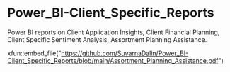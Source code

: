 # Power_BI-Client_Specific_Reports
Power BI reports on Client Application Insights, Client Financial Planning, Client Specific Sentiment Analysis, Assortment Planning Assistance.

xfun::embed_file("https://github.com/SuvarnaDalin/Power_BI-Client_Specific_Reports/blob/main/Assortment_Planning_Assistance.pdf")
